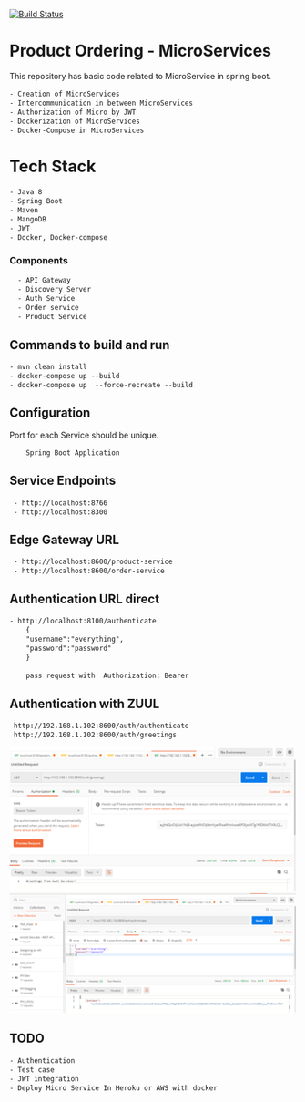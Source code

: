 [![Build Status](https://travis-ci.org/everythingisdata/microservices.svg?branch=master)](https://travis-ci.org/everythingisdata/microservices)

# Product Ordering - MicroServices

This repository has basic code related to MicroService in spring boot. 
     

    - Creation of MicroServices
    - Intercommunication in between MicroServices
    - Authorization of Micro by JWT
    - Dockerization of MicroServices
    - Docker-Compose in MicroServices

# Tech Stack 

	- Java 8 
	- Spring Boot
	- Maven
    - MangoDB
	- JWT
	- Docker, Docker-compose

### Components
	  - API Gateway
	  - Discovery Server
	  - Auth Service
	  - Order service
	  - Product Service

## Commands to build and run 
	- mvn clean install 
	- docker-compose up --build
	- docker-compose up  --force-recreate --build

## Configuration 
  Port for each Service should be unique. 
  
        Spring Boot Application 
  
## Service Endpoints
	 - http://localhost:8766
	 - http://localhost:8300
## Edge Gateway URL
	 - http://localhost:8600/product-service
	 - http://localhost:8600/order-service
	 
## Authentication URL direct
	- http://localhost:8100/authenticate
		{
		"username":"everything",
		"password":"password"
		}
		
		pass request with  Authorization: Bearer
## Authentication with ZUUL

	 http://192.168.1.102:8600/auth/authenticate
	 http://192.168.1.102:8600/auth/greetings
![](AfterAuthReqst.PNG)
![](AuthRequest.PNG)


## TODO
	- Authentication
	- Test case
	- JWT integration
    - Deploy Micro Service In Heroku or AWS with docker

